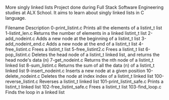 More singly linked lists
Project done during Full Stack Software Engineering studies at ALX School. It aims to learn about singly linked lists in C language.

Filename	Description
0-print_listint.c	Prints all the elements of a listint_t list
1-listint_len.c	Returns the number of elements in a linked listint_t list
2-add_nodeint.c	Adds a new node at the beginning of a listint_t list
3-add_nodeint_end.c	Adds a new node at the end of a listint_t list
4-free_listint.c	Frees a listint_t list
5-free_listint2.c	Frees a listint_t list
6-pop_listint.c	Deletes the head node of a listint_t linked list, and returns the head node's data (n)
7-get_nodeint.c	Returns the nth node of a listint_t linked list
8-sum_listint.c	Returns the sum of all the data (n) of a listint_t linked list
9-insert_nodeint.c	Inserts a new node at a given position
10-delete_nodeint.c	Deletes the node at index index of a listint_t linked list
100-reverse_listint.c	Reverses a listint_t linked list
101-print_listint_safe.c	Prints a listint_t linked list
102-free_listint_safe.c	Frees a listint_t list
103-find_loop.c	Finds the loop in a linked list
